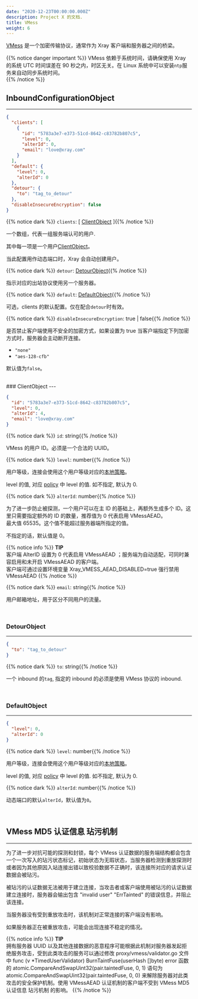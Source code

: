 ```yaml
---
date: "2020-12-23T00:00:00.000Z"
description: Project X 的文档.
title: VMess
weight: 6
---
```


[VMess](../../../develop/protocols/vmess) 是一个加密传输协议，通常作为 Xray 客户端和服务器之间的桥梁。

{{% notice danger important %}}
VMess 依赖于系统时间，请确保使用 Xray 的系统 UTC 时间误差在 90 秒之内，时区无关。在 Linux 系统中可以安装`ntp`服务来自动同步系统时间。</br>
{{% /notice %}}

## InboundConfigurationObject
---

```json
{
  "clients": [
    {
      "id": "5783a3e7-e373-51cd-8642-c83782b807c5",
      "level": 0,
      "alterId": 0,
      "email": "love@xray.com"
    }
  ],
  "default": {
    "level": 0,
    "alterId": 0
  },
  "detour": {
    "to": "tag_to_detour"
  },
  "disableInsecureEncryption": false
}
```

{{% notice dark %}} `clients`: \[ [ClientObject](#clientobject) \]{{% /notice %}}

一个数组，代表一组服务端认可的用户.

其中每一项是一个用户[ClientObject](#clientobject)。

当此配置用作动态端口时，Xray 会自动创建用户。

{{% notice dark %}} `detour`: [DetourObject](#detourobject){{% /notice %}}

指示对应的出站协议使用另一个服务器。

{{% notice dark %}} `default`: [DefaultObject](#defaultobject){{% /notice %}}

可选，clients 的默认配置。仅在配合`detour`时有效。

{{% notice dark %}} `disableInsecureEncryption`: true | false{{% /notice %}}

是否禁止客户端使用不安全的加密方式，如果设置为 true 当客户端指定下列加密方式时，服务器会主动断开连接。
- `"none"`
- `"aes-128-cfb"`

默认值为`false`。

<br />
### ClientObject
---

```json
{
  "id": "5783a3e7-e373-51cd-8642-c83782b807c5",
  "level": 0,
  "alterId": 4,
  "email": "love@xray.com"
}
```

{{% notice dark %}} `id`: string{{% /notice %}}

VMess 的用户 ID。必须是一个合法的 UUID。

{{% notice dark %}} `level`: number{{% /notice %}}

用户等级，连接会使用这个用户等级对应的[本地策略](../../base/policy#levelpolicyobject)。

level 的值, 对应 [policy](../../base/policy#policyobject) 中 level 的值. 如不指定, 默认为 0.

{{% notice dark %}} `alterId`: number{{% /notice %}}

为了进一步防止被探测，一个用户可以在主 ID 的基础上，再额外生成多个 ID。这里只需要指定额外的 ID 的数量，推荐值为 0 代表启用 VMessAEAD。<br />
最大值 65535。这个值不能超过服务器端所指定的值。

不指定的话，默认值是 0。

{{% notice info %}}
**TIP**\
客户端 AlterID 设置为 0 代表启用 VMessAEAD ；服务端为自动适配，可同时兼容启用和未开启 VMessAEAD 的客户端。<br />
客户端可通过设置环境变量 Xray_VMESS_AEAD_DISABLED=true 强行禁用 VMessAEAD
{{% /notice %}}

{{% notice dark %}} `email`: string{{% /notice %}}

用户邮箱地址，用于区分不同用户的流量。

<br />

### DetourObject
---

```json
{
  "to": "tag_to_detour"
}
```

{{% notice dark %}} `to`: string{{% /notice %}}

一个 inbound 的`tag`, 指定的 inbound 的必须是使用 VMess 协议的 inbound. 

<br />

### DefaultObject
---

```json
{
  "level": 0,
  "alterId": 0
}
```

{{% notice dark %}} `level`: number{{% /notice %}}

用户等级，连接会使用这个用户等级对应的[本地策略](../../base/policy#levelpolicyobject)。

level 的值, 对应 [policy](../../base/policy#policyobject) 中 level 的值. 如不指定, 默认为 0.

{{% notice dark %}} `alterId`: number{{% /notice %}}

动态端口的默认`alterId`，默认值为`0`。

<br />

## VMess MD5 认证信息 玷污机制
---

为了进一步对抗可能的探测和封锁，每个 VMess 认证数据的服务端结构都会包含一个一次写入的玷污状态标记，初始状态为无瑕状态，当服务器检测到重放探测时或者因为其他原因入站连接出错以致校验数据不正确时，该连接所对应的请求认证数据会被玷污。

被玷污的认证数据无法被用于建立连接，当攻击者或客户端使用被玷污的认证数据建立连接时，服务器会输出包含 "invalid user" "ErrTainted" 的错误信息，并阻止该连接。

当服务器没有受到重放攻击时，该机制对正常连接的客户端没有影响。

如果服务器正在被重放攻击，可能会出现连接不稳定的情况。

{{% notice info %}}
**TIP**\
拥有服务器 UUID 以及其他连接数据的恶意程序可能根据此机制对服务器发起拒绝服务攻击，受到此类攻击的服务可以通过修改 proxy/vmess/validator.go 文件中 func (v \*TimedUserValidator) BurnTaintFuse(userHash []byte) error 函数的 atomic.CompareAndSwapUint32(pair.taintedFuse, 0, 1) 语句为 atomic.CompareAndSwapUint32(pair.taintedFuse, 0, 0) 来解除服务器对此类攻击的安全保护机制。使用 VMessAEAD 认证机制的客户端不受到 VMess MD5 认证信息 玷污机制 的影响。
{{% /notice %}}

